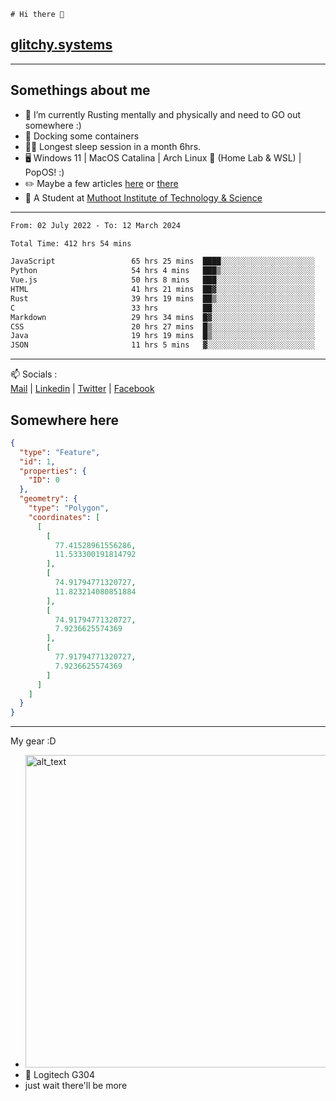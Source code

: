 ```
# Hi there 👋
```
## [glitchy.systems](https://glitchy.systems)
---

## Somethings about me



- 🌱 I’m currently Rusting mentally and physically and need to GO out somewhere :)
- 🐋 Docking some containers
- 😶‍🌫️ Longest sleep session in a month 6hrs.
- 🖥️ Windows 11 | MacOS Catalina | Arch Linux 🦩 (Home Lab & WSL) | PopOS! :)
- ✏️ Maybe a few articles [here](https://medium.com/@advaithnarayanan8) or [there](https://medium.com/@advaithnarayanan8)
- 📑 A Student at [Muthoot Institute of Technology & Science](https://mgmits.ac.in/)



---

<!--START_SECTION:waka-->

```txt
From: 02 July 2022 - To: 12 March 2024

Total Time: 412 hrs 54 mins

JavaScript                 65 hrs 25 mins  ████░░░░░░░░░░░░░░░░░░░░░   15.85 %
Python                     54 hrs 4 mins   ███▒░░░░░░░░░░░░░░░░░░░░░   13.10 %
Vue.js                     50 hrs 8 mins   ███░░░░░░░░░░░░░░░░░░░░░░   12.14 %
HTML                       41 hrs 21 mins  ██▓░░░░░░░░░░░░░░░░░░░░░░   10.02 %
Rust                       39 hrs 19 mins  ██▒░░░░░░░░░░░░░░░░░░░░░░   09.52 %
C                          33 hrs          ██░░░░░░░░░░░░░░░░░░░░░░░   08.00 %
Markdown                   29 hrs 34 mins  █▓░░░░░░░░░░░░░░░░░░░░░░░   07.16 %
CSS                        20 hrs 27 mins  █▒░░░░░░░░░░░░░░░░░░░░░░░   04.96 %
Java                       19 hrs 19 mins  █▒░░░░░░░░░░░░░░░░░░░░░░░   04.68 %
JSON                       11 hrs 5 mins   ▓░░░░░░░░░░░░░░░░░░░░░░░░   02.69 %
```

<!--END_SECTION:waka-->

---

📫 Socials :<br>
[Mail](mailto:advaithnarayanan8@gmail.com) | [Linkedin](https://www.linkedin.com/in/advaith-narayanan-a72152214/) | [Twitter](https://twitter.com/advaithnarayan) | [Facebook](https://screenmessage.com/qinq)

## Somewhere here

```geojson
{
  "type": "Feature",
  "id": 1,
  "properties": {
    "ID": 0
  },
  "geometry": {
    "type": "Polygon",
    "coordinates": [
      [
        [
          77.41528961556286,
          11.533300191814792
        ],
        [
          74.91794771320727,
          11.823214080851884
        ],
        [
          74.91794771320727,
          7.9236625574369
        ],
        [
          77.91794771320727,
          7.9236625574369
        ]
      ]
    ]
  }
}
```


--- 
My gear :D

- [<img alt="alt_text" width="500px" src="https://valid.x86.fr/cache/banner/xv24bv-6.png" />](https://valid.x86.fr/xv24bv)
- 🐁 Logitech G304
- just wait there'll be more

